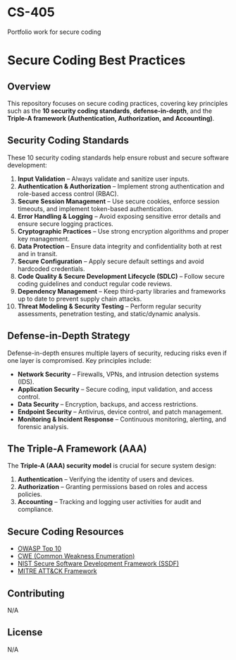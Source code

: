 # CS-405
Portfolio work for secure coding

# Secure Coding Best Practices

## Overview
This repository focuses on secure coding practices, covering key principles such as the **10 security coding standards**, **defense-in-depth**, and the **Triple-A framework (Authentication, Authorization, and Accounting)**.

## Security Coding Standards
These 10 security coding standards help ensure robust and secure software development:

1. **Input Validation** – Always validate and sanitize user inputs.
2. **Authentication & Authorization** – Implement strong authentication and role-based access control (RBAC).
3. **Secure Session Management** – Use secure cookies, enforce session timeouts, and implement token-based authentication.
4. **Error Handling & Logging** – Avoid exposing sensitive error details and ensure secure logging practices.
5. **Cryptographic Practices** – Use strong encryption algorithms and proper key management.
6. **Data Protection** – Ensure data integrity and confidentiality both at rest and in transit.
7. **Secure Configuration** – Apply secure default settings and avoid hardcoded credentials.
8. **Code Quality & Secure Development Lifecycle (SDLC)** – Follow secure coding guidelines and conduct regular code reviews.
9. **Dependency Management** – Keep third-party libraries and frameworks up to date to prevent supply chain attacks.
10. **Threat Modeling & Security Testing** – Perform regular security assessments, penetration testing, and static/dynamic analysis.

## Defense-in-Depth Strategy
Defense-in-depth ensures multiple layers of security, reducing risks even if one layer is compromised. Key principles include:

- **Network Security** – Firewalls, VPNs, and intrusion detection systems (IDS).
- **Application Security** – Secure coding, input validation, and access control.
- **Data Security** – Encryption, backups, and access restrictions.
- **Endpoint Security** – Antivirus, device control, and patch management.
- **Monitoring & Incident Response** – Continuous monitoring, alerting, and forensic analysis.

## The Triple-A Framework (AAA)
The **Triple-A (AAA) security model** is crucial for secure system design:

1. **Authentication** – Verifying the identity of users and devices.
2. **Authorization** – Granting permissions based on roles and access policies.
3. **Accounting** – Tracking and logging user activities for audit and compliance.

## Secure Coding Resources
- [OWASP Top 10](https://owasp.org/www-project-top-ten/)
- [CWE (Common Weakness Enumeration)](https://cwe.mitre.org/)
- [NIST Secure Software Development Framework (SSDF)](https://csrc.nist.gov/publications/detail/white-paper/2020/04/23/secure-software-development-framework-ssdf)
- [MITRE ATT&CK Framework](https://attack.mitre.org/)

## Contributing
N/A

## License
N/A
